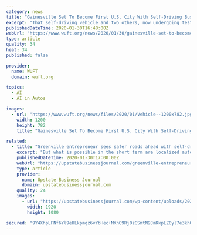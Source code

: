 ```yaml
---
category: news
title: "Gainesville Set To Become First U.S. City With Self-Driving Buses On Public Roads"
excerpt: "That self-driving vehicle and two others, now undergoing test runs, are expected to become available as a new form of public transportation in Gainesville by the end of the year, according to Thomas Idoyaga, a spokesman for the city’s Office of Mobility. The 14-foot-high, 10-foot-wide, 19-foot-long EasyMile shuttles, developed in Europe ..."
publishedDateTime: 2020-01-30T16:48:00Z
webUrl: "https://www.wuft.org/news/2020/01/30/gainesville-set-to-become-first-u-s-city-with-self-driving-buses-on-public-roads/"
type: article
quality: 34
heat: 34
published: false

provider:
  name: WUFT
  domain: wuft.org

topics:
  - AI
  - AI in Autos

images:
  - url: "https://www.wuft.org/news/files/2020/01/Vehicle--1200x782.jpg"
    width: 1200
    height: 782
    title: "Gainesville Set To Become First U.S. City With Self-Driving Buses On Public Roads"

related:
  - title: "Greenville entrepreneur sees safer roads ahead with self-driving cars"
    excerpt: "But what is possible in the short term are localized autonomous vehicle services, such as self-driving Uber or Lyft vehicles, that operate within set parameters. “Autonomous vehicles tend to work completely and safely within a certain domain,” Taylor said. Through three-dimensional mapping, the surroundings of a small downtown area like ..."
    publishedDateTime: 2020-01-30T17:00:00Z
    webUrl: "https://upstatebusinessjournal.com/greenville-entrepreneur-sees-safer-roads-ahead-with-self-driving-cars/"
    type: article
    provider:
      name: Upstate Business Journal
      domain: upstatebusinessjournal.com
    quality: 24
    images:
      - url: "https://upstatebusinessjournal.com/wp-content/uploads/2020/01/TAYLOR_KVABYUL_HEADSHOT.jpg"
        width: 1920
        height: 1080

secured: "9Y4XhpLFNf6Yl9eHLkpmqz6vYbHec+MKhG9Rj0zGSmtN9JmKkpLZ0yl7e3khQsY7uqRK9zRzZY2ds4of44f2PsAGNxhfpYNLM5BvauQ6CGW9yC3idnYdC7GAVOK2NsnpjJgazJB385yQr1SQZEelxzr3OL8KiyVsJZheaxfwmUVB7gvdF19pvwY35g32Y9o5ajCo7sa7TgRVfA4wkKCDJq34dOPtfniq5KIAad4JPfRGD7UpGLKy9mI6ZVypvYuKQQdvDYmRRy69pXLzpYJekwzy39p9mnc9XNzbC4WKhUt2/FPT348OerMLcN+2m4vgV0NnWOnGcTdAdVzataRsA8Z2GLKKyCqejk/9oqGHZOOv/H2EsaG1K8vsyRkWaWZuumOESm/FphXhUuuk+Ghcn4EziF1Ef63+C81n5ERUzWkgwoLH48aZ5sqk4/GU/v1eDSLbqbykSYpBDC5PLsTNQUP67AbnlUALA6JRbcb6rUw=;HScZxsXQi/iT/JUsw2BY2g=="
---
```


